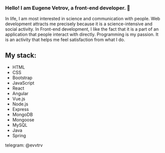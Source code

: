 ### Hello! I am Eugene Vetrov, a front-end developer. 👋

In life, I am most interested in science and communication with people. Web development attracts me precisely because it is a science-intensive and social activity.
In Front-end development, I like the fact that it is a part of an application that people interact with directly.
Programming is my passion. It is an activity that helps me feel satisfaction from what I do.

## My stack:
- HTML
- CSS
- Bootstrap
- JavaScript
- React
- Angular
- Vue.js
- Node.js
- Express
- MongoDB
- Mongoose
- MySQL
- Java
- Spring

telegram: @evvtrv

